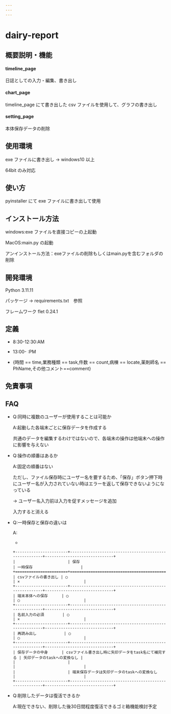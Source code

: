 ```yaml
---
---
---
```


# dairy-report

## 概要説明・機能

#### timeline_page

日誌としての入力・編集、書き出し

#### chart_page

timeline_page にて書き出した csv ファイルを使用して、グラフの書き出し

#### setting_page

本体保存データの削除

## 使用環境

exe ファイルに書き出し → windows10 以上

64bit のみ対応

## 使い方

pyinstaller にて exe ファイルに書き出して使用

## インストール方法

windows:exe ファイルを直接コピーの上起動

MacOS:main.py の起動

アンインストール方法：exeファイルの削除もしくはmain.pyを含むフォルダの削除

## 開発環境

Python 3.11.11

パッケージ → requirements.txt　参照

フレームワーク flet 0.24.1

## 定義

-   8:30-12:30:AM

-   13:00- :PM

-   {時間 == time,業務種類 == task,件数 == count,病棟 == locate,薬剤師名 == PhName,その他コメント==comment}

## 免責事項

## FAQ

-   Q:同時に複数のユーザーが使用することは可能か

    Α:起動した各端末ごとに保存データを作成する

    共通のデータを編集するわけではないので、各端末の操作は他端末への操作に影響を与えない

-   Q:操作の順番はあるか

    A:固定の順番はない

    ただし、ファイル保存時にユーザー名を要するため、「保存」ボタン押下時にユーザー名が入力されていない時はエラーを返して保存できないようになっている

    → ユーザー名入力前は入力を促すメッセージを追加

    入力すると消える

-   Q:一時保存と保存の違いは

    A:

    -   

        +-----------------------+-------------------------------------------------------+------------------------------+
        |                       | 保存                                                  | 一時保存                     |
        +=======================+=======================================================+==============================+
        | csvファイルの書き出し | ◯                                                     | ×                            |
        +-----------------------+-------------------------------------------------------+------------------------------+
        | 端末本体への保存      | ◯                                                     | ◯                            |
        +-----------------------+-------------------------------------------------------+------------------------------+
        | 名前入力の必須        | ◯                                                     | ×                            |
        +-----------------------+-------------------------------------------------------+------------------------------+
        | 再読み出し            | ◯                                                     | ◯                            |
        +-----------------------+-------------------------------------------------------+------------------------------+
        | 保存データの中身      | csvファイル書き出し時に矢印データをtask名にて補完する | 矢印データのtaskへの変換なし |
        |                       |                                                       |                              |
        |                       | 端末保存データは矢印データのtaskへの変換なし          |                              |
        +-----------------------+-------------------------------------------------------+------------------------------+

-   Q:削除したデータは復活できるか

    A:現在できない、削除した後30日間程度復活できるゴミ箱機能検討予定

